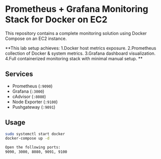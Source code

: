# Prometheus + Grafana Monitoring Stack for Docker on EC2

This repository contains a complete monitoring solution using Docker Compose on an EC2 instance.

**This lab setup achieves:
1.Docker host metrics exposure.
2.Prometheus collection of Docker & system metrics.
3.Grafana dashboard visualization.
4.Full containerized monitoring stack with minimal manual setup.
**
## Services
- Prometheus (`:9090`)
- Grafana (`:3000`)
- cAdvisor (`:8080`)
- Node Exporter (`:9100`)
- Pushgateway (`:9091`)

## Usage
```bash
sudo systemctl start docker
docker-compose up -d

Open the following ports:
9090, 3000, 8080, 9091, 9100
